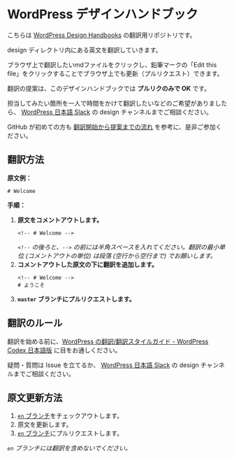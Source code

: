 # WordPress デザインハンドブック

こちらは [WordPress Design Handbooks](https://make.wordpress.org/design/handbook/) の翻訳用リポジトリです。

design ディレクトリ内にある英文を翻訳していきます。

ブラウザ上で翻訳したいmdファイルをクリックし、鉛筆マークの「Edit this file」をクリックすることでブラウザ上でも更新（プルリクエスト）できます。

翻訳の提案は、このデザインハンドブックでは **プルリクのみで OK** です。

担当してみたい箇所を一人で時間をかけて翻訳したいなどのご希望がありましたら、 [WordPress 日本語 Slack](http://bit.ly/join-wordslack) の design チャンネルまでご相談ください。

GitHub が初めての方も [翻訳開始から提案までの流れ](https://github.com/jawordpressorg/community-handbook/wiki/%E7%BF%BB%E8%A8%B3%E9%96%8B%E5%A7%8B%E3%81%8B%E3%82%89%E6%8F%90%E6%A1%88%E3%81%BE%E3%81%A7%E3%81%AE%E6%B5%81%E3%82%8C) を参考に、是非ご参加ください。

## 翻訳方法

__原文例：__

```
# Welcome
```

__手順：__

1.  __原文をコメントアウトします。__
    ```
    <!-- # Welcome -->
    ```
    _`<!--` の後ろと、`-->` の前には半角スペースを入れてください。翻訳の最小単位 (コメントアウトの単位) は段落 (空行から空行まで) でお願いします。_
2.  __コメントアウトした原文の下に翻訳を追加します。__
    ```
    <!-- # Welcome -->
    # ようこそ
    ```
3.  __`master` ブランチにプルリクエストします。__

## 翻訳のルール

翻訳を始める前に、[WordPress の翻訳/翻訳スタイルガイド - WordPress Codex 日本語版](https://wpdocs.osdn.jp/WordPress_%E3%81%AE%E7%BF%BB%E8%A8%B3/%E7%BF%BB%E8%A8%B3%E3%82%B9%E3%82%BF%E3%82%A4%E3%83%AB%E3%82%AC%E3%82%A4%E3%83%89) に目をお通しください。

疑問・質問は Issue を立てるか、 [WordPress 日本語 Slack](http://bit.ly/join-wordslack) の design チャンネルまでご相談ください。

## 原文更新方法

1.  [`en` ブランチ](https://github.com/jawordpressorg/community-handbook/tree/en)をチェックアウトします。
2.  原文を更新します。
3.  [`en` ブランチ](https://github.com/jawordpressorg/community-handbook/tree/en)にプルリクエストします。

_`en` ブランチには翻訳を含めないでください。_

